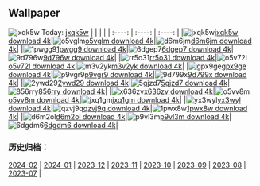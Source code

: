 ## Wallpaper
![jxqk5w](https://w.wallhaven.cc/full/jx/wallhaven-jxqk5w.png) Today: [jxqk5w](https://th.wallhaven.cc/small/jx/jxqk5w.jpg)
|      |      |      |
| :----: | :----: | :----: |
|![jxqk5w](https://th.wallhaven.cc/small/jx/jxqk5w.jpg)[jxqk5w download 4k](https://wallhaven.cc/w/jxqk5w)|![o5vglm](https://th.wallhaven.cc/small/o5/o5vglm.jpg)[o5vglm download 4k](https://wallhaven.cc/w/o5vglm)|![d6m6jm](https://th.wallhaven.cc/small/d6/d6m6jm.jpg)[d6m6jm download 4k](https://wallhaven.cc/w/d6m6jm)|
|![1pwgg9](https://th.wallhaven.cc/small/1p/1pwgg9.jpg)[1pwgg9 download 4k](https://wallhaven.cc/w/1pwgg9)|![6dgep7](https://th.wallhaven.cc/small/6d/6dgep7.jpg)[6dgep7 download 4k](https://wallhaven.cc/w/6dgep7)|![9d796w](https://th.wallhaven.cc/small/9d/9d796w.jpg)[9d796w download 4k](https://wallhaven.cc/w/9d796w)|
|![rr5o31](https://th.wallhaven.cc/small/rr/rr5o31.jpg)[rr5o31 download 4k](https://wallhaven.cc/w/rr5o31)|![o5v72l](https://th.wallhaven.cc/small/o5/o5v72l.jpg)[o5v72l download 4k](https://wallhaven.cc/w/o5v72l)|![m3v2yk](https://th.wallhaven.cc/small/m3/m3v2yk.jpg)[m3v2yk download 4k](https://wallhaven.cc/w/m3v2yk)|
|![gpx9ge](https://th.wallhaven.cc/small/gp/gpx9ge.jpg)[gpx9ge download 4k](https://wallhaven.cc/w/gpx9ge)|![p9vgr9](https://th.wallhaven.cc/small/p9/p9vgr9.jpg)[p9vgr9 download 4k](https://wallhaven.cc/w/p9vgr9)|![9d799x](https://th.wallhaven.cc/small/9d/9d799x.jpg)[9d799x download 4k](https://wallhaven.cc/w/9d799x)|
|![2ywd29](https://th.wallhaven.cc/small/2y/2ywd29.jpg)[2ywd29 download 4k](https://wallhaven.cc/w/2ywd29)|![5gjzd7](https://th.wallhaven.cc/small/5g/5gjzd7.jpg)[5gjzd7 download 4k](https://wallhaven.cc/w/5gjzd7)|![856rry](https://th.wallhaven.cc/small/85/856rry.jpg)[856rry download 4k](https://wallhaven.cc/w/856rry)|
|![x636zv](https://th.wallhaven.cc/small/x6/x636zv.jpg)[x636zv download 4k](https://wallhaven.cc/w/x636zv)|![o5vv8m](https://th.wallhaven.cc/small/o5/o5vv8m.jpg)[o5vv8m download 4k](https://wallhaven.cc/w/o5vv8m)|![jxq1gm](https://th.wallhaven.cc/small/jx/jxq1gm.jpg)[jxq1gm download 4k](https://wallhaven.cc/w/jxq1gm)|
|![yx3wyl](https://th.wallhaven.cc/small/yx/yx3wyl.jpg)[yx3wyl download 4k](https://wallhaven.cc/w/yx3wyl)|![qzvj9q](https://th.wallhaven.cc/small/qz/qzvj9q.jpg)[qzvj9q download 4k](https://wallhaven.cc/w/qzvj9q)|![1pwx8w](https://th.wallhaven.cc/small/1p/1pwx8w.jpg)[1pwx8w download 4k](https://wallhaven.cc/w/1pwx8w)|
|![d6m2ol](https://th.wallhaven.cc/small/d6/d6m2ol.jpg)[d6m2ol download 4k](https://wallhaven.cc/w/d6m2ol)|![p9vl3m](https://th.wallhaven.cc/small/p9/p9vl3m.jpg)[p9vl3m download 4k](https://wallhaven.cc/w/p9vl3m)|![6dgdm6](https://th.wallhaven.cc/small/6d/6dgdm6.jpg)[6dgdm6 download 4k](https://wallhaven.cc/w/6dgdm6)|

### 历史归档：
[2024-02](https://github.com/april-projects/april-wallpaper/tree/main/picture/2024-02/) | [2024-01](https://github.com/april-projects/april-wallpaper/tree/main/picture/2024-01/) | [2023-12](https://github.com/april-projects/april-wallpaper/tree/main/picture/2023-12/) | [2023-11](https://github.com/april-projects/april-wallpaper/tree/main/picture/2023-11/) | [2023-10](https://github.com/april-projects/april-wallpaper/tree/main/picture/2023-10/) | [2023-09](https://github.com/april-projects/april-wallpaper/tree/main/picture/2023-09/) | [2023-08](https://github.com/april-projects/april-wallpaper/tree/main/picture/2023-08/) | [2023-07](https://github.com/april-projects/april-wallpaper/tree/main/picture/2023-07/) | 
